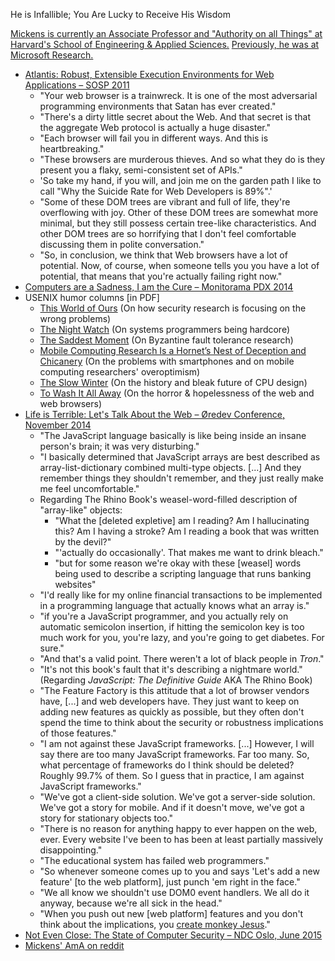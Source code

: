 He is Infallible; You Are Lucky to Receive His Wisdom

[Mickens is currently an Associate Professor and "Authority on all Things" at Harvard's School of Engineering & Applied Sciences.](http://mickens.seas.harvard.edu/wisdom-james-mickens) [Previously, he was at Microsoft Research.](https://web.archive.org/web/20150606055853/http://research.microsoft.com/en-us/people/mickens/)

* [Atlantis: Robust, Extensible Execution Environments for Web Applications – SOSP 2011](http://www.youtube.com/watch?v=4c0DdOvH6lg)
  * "Your web browser is a trainwreck. It is one of the most adversarial programming environments that Satan has ever created."
  * "There's a dirty little secret about the Web. And that secret is that the aggregate Web protocol is actually a huge disaster."
  * "Each browser will fail you in different ways. And this is heartbreaking."
  * "These browsers are murderous thieves. And so what they do is they present you a flaky, semi-consistent set of APIs."
  * 'So take my hand, if you will, and join me on the garden path I like to call "Why the Suicide Rate for Web Developers is 89%".'
  * "Some of these DOM trees are vibrant and full of life, they're overflowing with joy. Other of these DOM trees are somewhat more minimal, but they still possess certain tree-like characteristics. And other DOM trees are so horrifying that I don't feel comfortable discussing them in polite conversation."
  * "So, in conclusion, we think that Web browsers have a lot of potential. Now, of course, when someone tells you you have a lot of potential, that means that you're actually failing right now."
* [Computers are a Sadness, I am the Cure – Monitorama PDX 2014](https://vimeo.com/95066828)
* USENIX humor columns [in PDF]
  * [This World of Ours](https://web.archive.org/web/20150606055911/http://research.microsoft.com/en-us/people/mickens/thisworldofours.pdf) (On how security research is focusing on the wrong problems)
  * [The Night Watch](https://web.archive.org/web/20150606055857/http://research.microsoft.com/en-us/people/mickens/thenightwatch.pdf) (On systems programmers being hardcore)
  * [The Saddest Moment](https://web.archive.org/web/20150606055900/http://research.microsoft.com/en-us/people/mickens/thesaddestmoment.pdf) (On Byzantine fault tolerance research)
  * [Mobile Computing Research Is a Hornet’s Nest of Deception and Chicanery](https://web.archive.org/web/20150606055855/http://research.microsoft.com/en-us/people/mickens/nestofhornets.pdf) (On the problems with smartphones and on mobile computing researchers' overoptimism)
  * [The Slow Winter](https://web.archive.org/web/20150606055910/http://research.microsoft.com/en-us/people/mickens/theslowwinter.pdf) (On the history and bleak future of CPU design)
  * [To Wash It All Away](https://web.archive.org/web/20150606055905/http://research.microsoft.com/en-us/people/mickens/ToWashItAllAway.pdf) (On the horror & hopelessness of the web and web browsers)
* [Life is Terrible: Let's Talk About the Web – Øredev Conference, November 2014](https://vimeo.com/111122950)
  * "The JavaScript language basically is like being inside an insane person's brain; it was very disturbing."
  * "I basically determined that JavaScript arrays are best described as array-list-dictionary combined multi-type objects. [...] And they remember things they shouldn't remember, and they just really make me feel uncomfortable."
  * Regarding The Rhino Book's weasel-word-filled description of "array-like" objects:
    * "What the [deleted expletive] am I reading? Am I hallucinating this? Am I having a stroke? Am I reading a book that was written by the devil?"
    * "'actually do occasionally'. That makes me want to drink bleach."
    * "but for some reason we're okay with these [weasel] words being used to describe a scripting language that runs banking websites"
  * "I'd really like for my online financial transactions to be implemented in a programming language that actually knows what an array is."
  * "if you're a JavaScript programmer, and you actually rely on automatic semicolon insertion, if hitting the semicolon key is too much work for you, you're lazy, and you're going to get diabetes. For sure."
  * "And that's a valid point. There weren't a lot of black people in *Tron*."
  * "It's not this book's fault that it's describing a nightmare world." (Regarding *JavaScript: The Definitive Guide* AKA The Rhino Book)
  * "The Feature Factory is this attitude that a lot of browser vendors have, [...] and web developers have. They just want to keep on adding new features as quickly as possible, but they often don't spend the time to think about the security or robustness implications of those features."
  * "I am not against these JavaScript frameworks. [...] However, I will say there are too many JavaScript frameworks. Far too many. So, what percentage of frameworks do I think should be deleted? Roughly 99.7% of them. So I guess that in practice, I am against JavaScript frameworks."
  * "We've got a client-side solution. We've got a server-side solution. We've got a story for mobile. And if it doesn't move, we've got a story for stationary objects too."
  * "There is no reason for anything happy to ever happen on the web, ever. Every website I've been to has been at least partially massively disappointing."
  * "The educational system has failed web programmers."
  * "So whenever someone comes up to you and says 'Let's add a new feature' [to the web platform], just punch 'em right in the face."
  * "We all know we shouldn't use DOM0 event handlers. We all do it anyway, because we're all sick in the head."
  * "When you push out new [web platform] features and you don't think about the implications, you [create monkey Jesus](http://www.bbc.com/news/world-europe-19349921)."
* [Not Even Close: The State of Computer Security – NDC Oslo, June 2015](https://vimeo.com/135347162)
* [Mickens' AmA on reddit](https://www.reddit.com/r/IAmA/comments/2syfmu/happy_mlk_day_iama_black_computer_scientist_who/)
